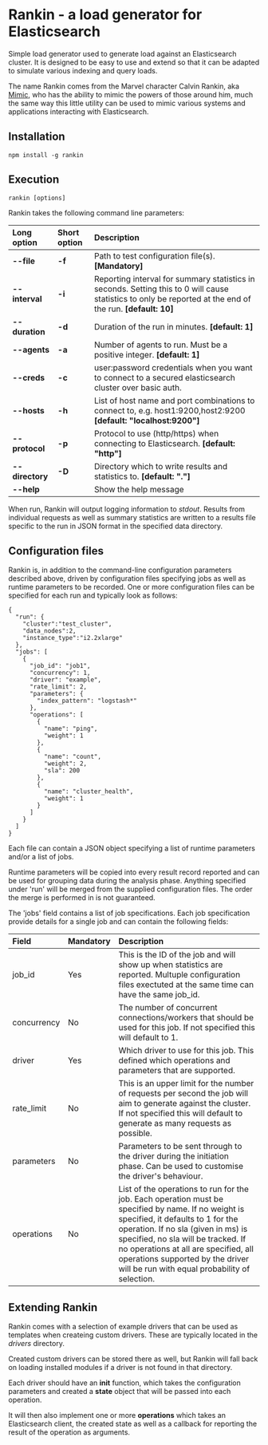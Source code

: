 # Rankin - a load generator for Elasticsearch
Simple load generator used to generate load against an Elasticsearch cluster. It is designed to be easy to use and extend so that it can be adapted to simulate various indexing and query loads. 

The name Rankin comes from the Marvel character Calvin Rankin, aka [Mimic](http://marvel.com/universe/Mimic_\(Calvin_Rankin\)), who has the ability to mimic the powers of those around him, much the same way this little utility can be used to mimic various systems and applications interacting with Elasticsearch.

## Installation

```
npm install -g rankin
```

## Execution

```
rankin [options]
```

Rankin takes the following command line parameters:

Long option | Short option | Description
:------------ | :------------- | :------------
**--file** | **-f**  | Path to test configuration file(s). **[Mandatory]**
**--interval** | **-i**  | Reporting interval for summary statistics in seconds. Setting this to 0 will cause statistics to only be reported at the end of the run. **[default: 10]**
**--duration** | **-d**  | Duration of the run in minutes. **[default: 1]**
**--agents** | **-a**  | Number of agents to run. Must be a positive integer. **[default: 1]**
**--creds** | **-c**  | user:password credentials when you want to connect to a secured elasticsearch cluster over basic auth.
**--hosts** | **-h**  | List of host name and port combinations to connect to, e.g. host1:9200,host2:9200 **[default: "localhost:9200"]**
**--protocol** | **-p**  | Protocol to use (http/https) when connecting to Elasticsearch. **[default: "http"]**
**--directory** | **-D**  | Directory which to write results and statistics to. **[default: "."]**
**--help** || Show the help message

When run, Rankin will output logging information to *stdout*. Results from individual requests as well as summary statistics are written to a results file specific to the run in JSON format in the specified data directory.

## Configuration files
Rankin is, in addition to the command-line configuration parameters described above, driven by configuration files specifying jobs as well as runtime parameters to be recorded. One or more configuration files can be specified for each run and typically look as follows:

```
{
  "run": {
    "cluster":"test_cluster",
    "data_nodes":2,
    "instance_type":"i2.2xlarge"
  },
  "jobs": [
    {
      "job_id": "job1",
      "concurrency": 1,
      "driver": "example",
      "rate_limit": 2,
      "parameters": {
        "index_pattern": "logstash*"
      },
      "operations": [
        {
          "name": "ping",
          "weight": 1
        },
        {
          "name": "count",
          "weight": 2,
          "sla": 200
        },
        {
          "name": "cluster_health",
          "weight": 1
        }
      ]
    }
  ]
}
```

Each file can contain a JSON object specifying a list of runtime parameters and/or a list of jobs. 

Runtime parameters will be copied into every result record reported and can be used for grouping data during the analysis phase. Anything specified under 'run' will be merged from the supplied configuration files. The order the merge is performed in is not guaranteed.

The 'jobs' field contains a list of job specifications. Each job specification provide details for a single job and can contain the following fields:

Field | Mandatory | Description
:------------ | :------------- | :------------
job_id | Yes | This is the ID of the job and will show up when statistics are reported. Multuple configuration files exectuted at the same time can have the same job_id.
concurrency | No | The number of concurrent connections/workers that should be used for this job. If not specified this will default to 1.
driver | Yes | Which driver to use for this job. This defined which operations and parameters that are supported.
rate_limit | No | This is an upper limit for the number of requests per second the job will aim to generate against the cluster. If not specified this will default to generate as many requests as possible.
parameters | No | Parameters to be sent through to the driver during the initiation phase. Can be used to customise the driver's behaviour.
operations | No | List of the operations to run for the job. Each operation must be specified by name. If no weight is specified, it defaults to 1 for the operation. If no sla (given in ms) is specified, no sla will be tracked. If no operations at all are specified, all operations supported by the driver will be run with equal probability of selection.

## Extending Rankin
Rankin comes with a selection of example drivers that can be used as templates when createing custom drivers. These are typically located in the *drivers* directory. 

Created custom drivers can be stored there as well, but Rankin will fall back on loading installed modules if a driver is not found in that directory.

Each driver should have an **init** function, which takes the configuration parameters and created a **state** object that will be passed into each operation.

It will then also implement one or more **operations** which takes an Elasticsearch client, the created state as well as a callback for reporting the result of the operation as arguments.


